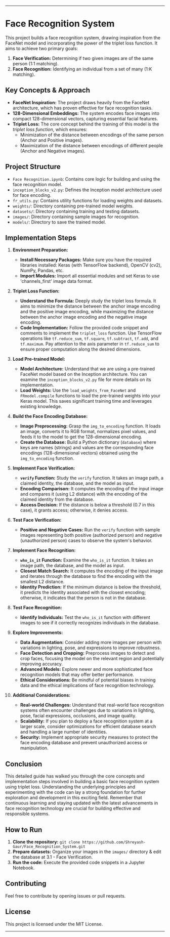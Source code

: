 
---

# Face Recognition System

This project builds a face recognition system, drawing inspiration from the FaceNet model and incorporating the power of the triplet loss function. It aims to achieve two primary goals:

1. **Face Verification:** Determining if two given images are of the same person (1:1 matching).
2. **Face Recognition:** Identifying an individual from a set of many (1:K matching).

## Key Concepts & Approach

* **FaceNet Inspiration:** The project draws heavily from the FaceNet architecture, which has proven effective for face recognition tasks.
* **128-Dimensional Embeddings:** The system encodes face images into compact 128-dimensional vectors, capturing essential facial features.
* **Triplet Loss:** The core concept behind the training of this model is the *triplet loss function*, which ensures:
  * Minimization of the distance between encodings of the same person (Anchor and Positive images).
  * Maximization of the distance between encodings of different people (Anchor and Negative images).

## Project Structure

*  `Face Recognition.ipynb`: Contains core logic for building and using the face recognition model.
* `inception_blocks_v2.py`: Defines the Inception model architecture used for face encoding.
* `fr_utils.py`: Contains utility functions for loading weights and datasets.
* `weights/`: Directory containing pre-trained model weights.
* `datasets/`: Directory containing training and testing datasets.
* `images/`: Directory containing sample images for recognition.
* `models/`: Directory to save the trained model.

## Implementation Steps

1. **Environment Preparation:**

   * **Install Necessary Packages:** Make sure you have the required libraries installed: Keras (with TensorFlow backend), OpenCV (cv2), NumPy, Pandas, etc.
   * **Import Modules:** Import all essential modules and set Keras to use 'channels_first' image data format.

2. **Triplet Loss Function:**

   * **Understand the Formula:** Deeply study the triplet loss formula. It aims to minimize the distance between the anchor image encoding and the positive image encoding, while maximizing the distance between the anchor image encoding and the negative image encoding.
   * **Code Implementation:** Follow the provided code snippet and comments to implement the `triplet_loss` function. Use TensorFlow operations like `tf.reduce_sum`, `tf.square`, `tf.subtract`, `tf.add`, and `tf.maximum`. Pay attention to the axis parameter in `tf.reduce_sum` to ensure proper computation along the desired dimensions.

4. **Load Pre-trained Model:**

   * **Model Architecture:** Understand that we are using a pre-trained FaceNet model based on the Inception architecture. You can examine the `inception_blocks_v2.py` file for more details on its implementation.
   * **Load Weights:** Use the `load_weights_from_FaceNet` and `FRmodel.compile` functions to load the pre-trained weights into your Keras model. This saves significant training time and leverages existing knowledge.

5. **Build the Face Encoding Database:**

   * **Image Preprocessing:** Grasp the `img_to_encoding` function. It loads an image, converts it to RGB format, normalizes pixel values, and feeds it to the model to get the 128-dimensional encoding.
   * **Create the Database:**  Build a Python dictionary (`database`) where keys are names (strings) and values are the corresponding face encodings (128-dimensional vectors) obtained using the `img_to_encoding` function.

6. **Implement Face Verification:**

   * **`verify` Function:** Study the `verify` function. It takes an image path, a claimed identity, the database, and the model as input.
   * **Encoding Comparison:** It computes the encoding of the input image and compares it (using L2 distance) with the encoding of the claimed identity from the database.
   * **Access Decision:** If the distance is below a threshold (0.7 in this case), it grants access; otherwise, it denies access.

7. **Test Face Verification:**

   * **Positive and Negative Cases:** Run the `verify` function with sample images representing both positive (authorized person) and negative (unauthorized person) cases to observe the system's behavior.

8. **Implement Face Recognition:**

   * **`who_is_it` Function:** Examine the `who_is_it` function. It takes an image path, the database, and the model as input.
   * **Closest Match Search:**  It computes the encoding of the input image and iterates through the database to find the encoding with the smallest L2 distance.
   * **Identity Prediction:** If the minimum distance is below the threshold, it predicts the identity associated with the closest encoding; otherwise, it indicates that the person is not in the database.

9. **Test Face Recognition:**

   * **Identify Individuals:**  Test the `who_is_it` function with different images to see if it correctly recognizes individuals in the database.

10. **Explore Improvements:**

    * **Data Augmentation:**  Consider adding more images per person with variations in lighting, pose, and expressions to improve robustness.
    * **Face Detection and Cropping:** Preprocess images to detect and crop faces, focusing the model on the relevant region and potentially improving accuracy.
    * **Advanced Models:** Explore newer and more sophisticated face recognition models that may offer better performance.
    * **Ethical Considerations:**  Be mindful of potential biases in training data and the ethical implications of face recognition technology.

10. **Additional Considerations:**

    * **Real-world Challenges:**  Understand that real-world face recognition systems often encounter challenges due to variations in lighting, pose, facial expressions, occlusions, and image quality.
    * **Scalability:** If you plan to deploy a face recognition system at a larger scale, consider optimizations for efficient database search and handling a large number of identities.
    * **Security:**  Implement appropriate security measures to protect the face encoding database and prevent unauthorized access or manipulation.

## Conclusion

This detailed guide has walked you through the core concepts and implementation steps involved in building a basic face recognition system using triplet loss. Understanding the underlying principles and experimenting with the code can lay a strong foundation for further exploration and development in this exciting field. Remember that continuous learning and staying updated with the latest advancements in face recognition technology are crucial for building effective and responsible systems.

## How to Run

1. **Clone the repository:** `git clone https://github.com/Shreyash-Gaur/Face_Recognition_System.git`
2. **Prepare datasets:** Organize your images in the `images/` directory & edit the database at 3.1 - Face Verification.
3. **Run the code:** Execute the provided code snippets in a Jupyter Notebook.

## Contributing

Feel free to contribute by opening issues or pull requests.

## License

This project is licensed under the MIT License.

---


